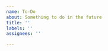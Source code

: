 ```yaml
---
name: To-Do
about: Something to do in the future
title: ''
labels: ''
assignees: ''

---
```


<!--**Information on Issue**
 A clear and concise description of what the issue is. -->

<!--**Initial Thoughts on how to Complete Issue**
 What could be hard about this issue, what sort of research would you have to do? -->
